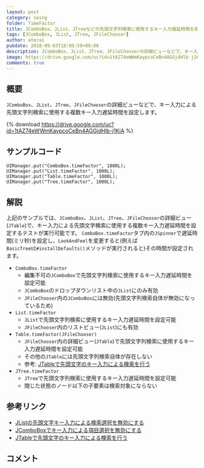 ```yaml
---
layout: post
category: swing
folder: TimeFactor
title: JComboBox、JList、JTreeなどの先頭文字列検索に使用するキー入力遅延時間を設定する
tags: [JComboBox, JList, JTree, JFileChooser]
author: aterai
pubdate: 2018-09-03T18:09:59+09:00
description: JComboBox、JList、JTree、JFileChooserの詳細ビューなどで、キー入力による先頭文字列検索に使用する複数キー入力遅延時間を設定します。
image: https://drive.google.com/uc?id=1tAZ74eWWmKaypcoCeBn4AGGjdHlb-j1KiA
comments: true
---
```

## 概要
`JComboBox`、`JList`、`JTree`、`JFileChooser`の詳細ビューなどで、キー入力による先頭文字列検索に使用する複数キー入力遅延時間を設定します。

{% download https://drive.google.com/uc?id=1tAZ74eWWmKaypcoCeBn4AGGjdHlb-j1KiA %}

## サンプルコード
<pre class="prettyprint"><code>UIManager.put("ComboBox.timeFactor", 1000L);
UIManager.put("List.timeFactor", 1000L);
UIManager.put("Table.timeFactor", 1000L);
UIManager.put("Tree.timeFactor", 1000L);
</code></pre>

## 解説
上記のサンプルでは、`JComboBox`、`JList`、`JTree`、`JFileChooser`の詳細ビュー(`JTable`)で、キー入力による先頭文字検索に使用する複数キー入力遅延時間を設定するテストが実行可能です。
`ComboBox.timeFactor`タブ内の`JSpinner`で遅延時間(ミリ秒)を設定し、`LookAndFeel`を変更すると(例えば`BasicTreeUI#installDefaults()`メソッドが実行されると)その時間が設定されます。

- `ComboBox.timeFactor`
    - 編集不可の`JComboBox`で先頭文字列検索に使用するキー入力遅延時間を設定可能
    - `JComboBox`のドロップダウンリスト中の`JList`にのみ有効
    - `JFileChooser`内の`JComboBox`には無効(先頭文字列検索自体が無効になっているため)
- `List.timeFactor`
    - `JList`で先頭文字列検索に使用するキー入力遅延時間を設定可能
    - `JFileChooser`内のリストビュー(`JList`)にも有効
- `Table.timeFactor(JFileChooser)`
    - `JFileChooser`内の詳細ビュー(`JTable`)で先頭文字列検索に使用するキー入力遅延時間を設定可能
    - その他の`JTable`には先頭文字列検索自体が存在しない
    - 参考: [JTableで先頭文字のキー入力による検索を行う](https://ateraimemo.com/Swing/TableNextMatchKeyHandler.html)
- `JTree.timeFactor`
    - `JTree`で先頭文字列検索に使用するキー入力遅延時間を設定可能
    - 閉じた状態のノード以下の子要素は検索対象にならない

<!-- dummy comment line for breaking list -->

## 参考リンク
- [JListの先頭文字キー入力による検索選択を無効にする](https://ateraimemo.com/Swing/DisablePrefixMatchSelection.html)
- [JComboBoxでキー入力による項目選択を無効にする](https://ateraimemo.com/Swing/KeySelectionManager.html)
- [JTableで先頭文字のキー入力による検索を行う](https://ateraimemo.com/Swing/TableNextMatchKeyHandler.html)

<!-- dummy comment line for breaking list -->

## コメント
